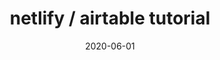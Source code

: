 ---
layout: post
title:  "netlify / airtable tutorial"
date:  2020-06-01
description: how to make a free, secure CMS with airtable and netlify
tags: CMS, tutorial
status: draft
---